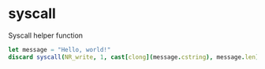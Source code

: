 # syscall
Syscall helper function

```nim
let message = "Hello, world!"
discard syscall(NR_write, 1, cast[clong](message.cstring), message.len)
```
